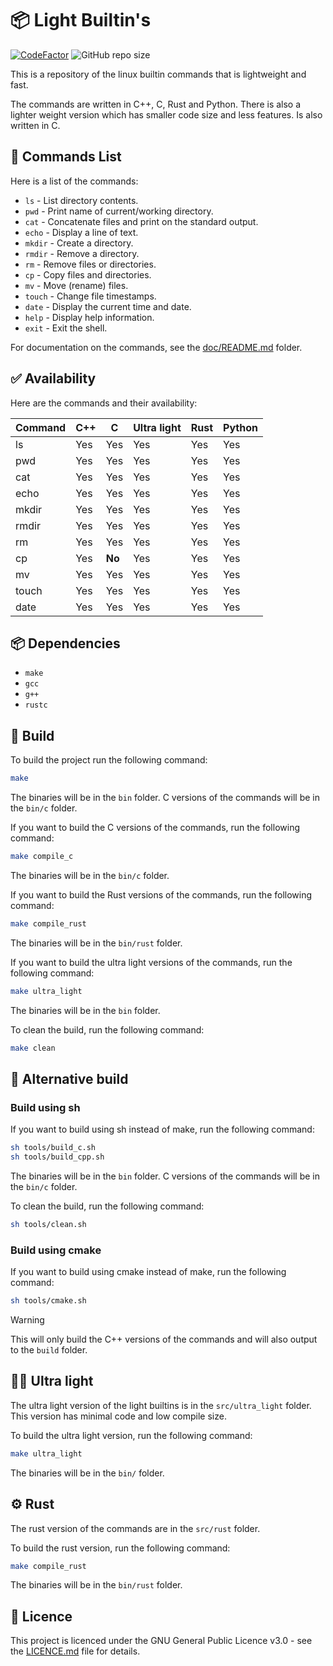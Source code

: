 # 📦 Light Builtin's
[![CodeFactor](https://www.codefactor.io/repository/github/lewisevans2007/light_builtins/badge/master)](https://www.codefactor.io/repository/github/lewisevans2007/light_builtins/overview/master)
![GitHub repo size](https://img.shields.io/github/repo-size/lewisevans2007/light_builtins)

This is a repository of the linux builtin commands that is lightweight and fast.

The commands are written in C++, C, Rust and Python. There is also a lighter weight version which has smaller code size and less features. Is also written in C.

## 📝 Commands List
Here is a list of the commands:
- `ls` - List directory contents.
- `pwd` - Print name of current/working directory.
- `cat` - Concatenate files and print on the standard output.
- `echo` - Display a line of text.
- `mkdir` - Create a directory.
- `rmdir` - Remove a directory.
- `rm` - Remove files or directories.
- `cp` - Copy files and directories.
- `mv` - Move (rename) files.
- `touch` - Change file timestamps.
- `date` - Display the current time and date.
- `help` - Display help information.
- `exit` - Exit the shell.

For documentation on the commands, see the [doc/README.md](doc/README.md) folder.

## ✅ Availability

Here are the commands and their availability:

| Command | C++ |    C    | Ultra light | Rust | Python |
|---------|-----|---------|-------------|------|--------|
| ls      | Yes | Yes     | Yes         | Yes  | Yes    |
| pwd     | Yes | Yes     | Yes         | Yes  | Yes    |
| cat     | Yes | Yes     | Yes         | Yes  | Yes    |
| echo    | Yes | Yes     | Yes         | Yes  | Yes    |
| mkdir   | Yes | Yes     | Yes         | Yes  | Yes    |
| rmdir   | Yes | Yes     | Yes         | Yes  | Yes    |
| rm      | Yes | Yes     | Yes         | Yes  | Yes    |
| cp      | Yes | **No**  | Yes         | Yes  | Yes    |
| mv      | Yes | Yes     | Yes         | Yes  | Yes    |
| touch   | Yes | Yes     | Yes         | Yes  | Yes    |
| date    | Yes | Yes     | Yes         | Yes  | Yes    |

## 📦 Dependencies
- `make`
- `gcc`
- `g++`
- `rustc`

## 🔨 Build

To build the project run the following command:

```bash
make
```
The binaries will be in the `bin` folder. C versions of the commands will be in the `bin/c` folder.

If you want to build the C versions of the commands, run the following command:
```bash
make compile_c
```
The binaries will be in the `bin/c` folder.

If you want to build the Rust versions of the commands, run the following command:
```bash
make compile_rust
```

The binaries will be in the `bin/rust` folder.

If you want to build the ultra light versions of the commands, run the following command:
```bash
make ultra_light
```

The binaries will be in the `bin` folder.

To clean the build, run the following command:
```bash
make clean
```

## 🔨 Alternative build

### Build using sh
If you want to build using sh instead of make, run the following command:
```bash
sh tools/build_c.sh
sh tools/build_cpp.sh
```
The binaries will be in the `bin` folder. C versions of the commands will be in the `bin/c` folder.

To clean the build, run the following command:
```bash
sh tools/clean.sh
```

### Build using cmake
If you want to build using cmake instead of make, run the following command:
```bash
sh tools/cmake.sh
```

> [!WARNING]
> This will only build the C++ versions of the commands and will also output to the `build` folder.

## 🏃‍♂️ Ultra light

The ultra light version of the light builtins is in the `src/ultra_light` folder. This version has minimal code and low compile size.

To build the ultra light version, run the following command:
```bash
make ultra_light
```
The binaries will be in the `bin/` folder.

## ⚙️ Rust
The rust version of the commands are in the `src/rust` folder.

To build the rust version, run the following command:
```bash
make compile_rust
```

The binaries will be in the `bin/rust` folder.

## 📝 Licence

This project is licenced under the GNU General Public Licence v3.0 - see the [LICENCE.md](LICENCE.md) file for details.